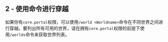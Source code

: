 ## 2 - 使用命令进行穿越

如果你有`core.portal`权限，可以使用`/world <Worldname>`命令在不同世界之间进行穿越。要列出所有可用的世界，请在拥有`core.portal`权限的前提下使用`/worlds`命令来获取世界列表。

